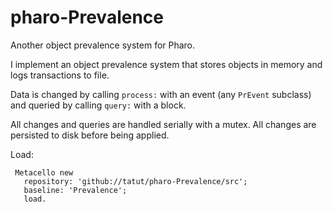 # pharo-Prevalence
Another object prevalence system for Pharo.

I implement an object prevalence system that stores objects in memory and logs transactions to file.

Data is changed by calling `process:` with an event (any `PrEvent` subclass) and queried by calling
`query:` with a block.

All changes and queries are handled serially with a mutex. All changes are persisted to disk before 
being applied.

Load:
```smalltalk
 Metacello new
   repository: 'github://tatut/pharo-Prevalence/src';
   baseline: 'Prevalence';
   load.
```

